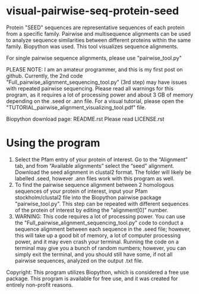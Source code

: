 # visual-pairwise-seq-protein-seed
Protein "SEED" sequences are representative sequences of each protein from a specific family. Pairwise and multisequence alignments can be used to analyze sequence similarities between different proteins within the same family.  Biopython was used. This tool visualizes sequence alignments. 

For single pairwise sequence alignments, please use "pairwise_tool.py"

PLEASE NOTE: I am an amateur programmer, and this is my first post on github. Currently, the 2nd code "Full_pairwise_alignment_sequencing_tool.py" (3rd step) may have issues with repeated pairwise sequencing. Please read all warnings for this program, as it requires a lot of processing power and about 3 GB of memory depending on the .seed or .ann file. 
For a visual tutorial, please open the "TUTORIAL_pairwise_alignment_visualizing_tool.pdf" file. 

Biopython download page: README.rst
Please read LICENSE.rst

# Using the program
1. Select the Pfam entry of your protein of interest. Go to the “Alignment” tab, and from “Available alignments” select the “seed” alignment. Download the seed alignment in clustal2 format. The folder will likely be labelled .seed, however .ann files work with this program as well. 
2. To find the pairwise sequence alignment between 2 homologous sequences of your protein of interest, input your Pfam stockholm/clustal2 file into the Biopython pairwise package "pairwise_tool.py". This step can be repeated with different sequences of the protein of interest by editing the "alignment[0]" number. 
3. WARNING: This code requires a lot of processing power. You can use the "Full_pairwise_alignment_sequencing_tool.py" code to conduct a sequence alignment between each sequence in the .seed file; however, this will take up a good bit of memory, a lot of computer processing power, and it may even crash your terminal. Running the code on a terminal may give you a bunch of random numbers; however, you can simply exit the terminal, and you should still have some, if not all pairwise sequences, analyzed on the output .txt file.

Copyright: This program utilizes Biopython, which is considered a free use package. This program is available for free use, and it was created for entirely non-profit reasons. 
